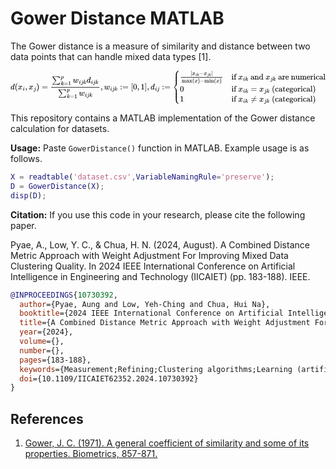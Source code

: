 # Gower Distance MATLAB
The Gower distance is a measure of similarity and distance between two data points that can handle mixed data types [1].

<?xml version="1.0" encoding="UTF-8" standalone="no" ?>
<svg xmlns="http://www.w3.org/2000/svg" width="706.440px" height="74.456px" viewBox="0 -2306.8 39030.8 4113.6" xmlns:xlink="http://www.w3.org/1999/xlink" aria-hidden="true"><defs><path id="MJX-9-TEX-I-1D451" d="M366 683Q367 683 438 688T511 694Q523 694 523 686Q523 679 450 384T375 83T374 68Q374 26 402 26Q411 27 422 35Q443 55 463 131Q469 151 473 152Q475 153 483 153H487H491Q506 153 506 145Q506 140 503 129Q490 79 473 48T445 8T417 -8Q409 -10 393 -10Q359 -10 336 5T306 36L300 51Q299 52 296 50Q294 48 292 46Q233 -10 172 -10Q117 -10 75 30T33 157Q33 205 53 255T101 341Q148 398 195 420T280 442Q336 442 364 400Q369 394 369 396Q370 400 396 505T424 616Q424 629 417 632T378 637H357Q351 643 351 645T353 664Q358 683 366 683ZM352 326Q329 405 277 405Q242 405 210 374T160 293Q131 214 119 129Q119 126 119 118T118 106Q118 61 136 44T179 26Q233 26 290 98L298 109L352 326Z"></path><path id="MJX-9-TEX-N-28" d="M94 250Q94 319 104 381T127 488T164 576T202 643T244 695T277 729T302 750H315H319Q333 750 333 741Q333 738 316 720T275 667T226 581T184 443T167 250T184 58T225 -81T274 -167T316 -220T333 -241Q333 -250 318 -250H315H302L274 -226Q180 -141 137 -14T94 250Z"></path><path id="MJX-9-TEX-I-1D465" d="M52 289Q59 331 106 386T222 442Q257 442 286 424T329 379Q371 442 430 442Q467 442 494 420T522 361Q522 332 508 314T481 292T458 288Q439 288 427 299T415 328Q415 374 465 391Q454 404 425 404Q412 404 406 402Q368 386 350 336Q290 115 290 78Q290 50 306 38T341 26Q378 26 414 59T463 140Q466 150 469 151T485 153H489Q504 153 504 145Q504 144 502 134Q486 77 440 33T333 -11Q263 -11 227 52Q186 -10 133 -10H127Q78 -10 57 16T35 71Q35 103 54 123T99 143Q142 143 142 101Q142 81 130 66T107 46T94 41L91 40Q91 39 97 36T113 29T132 26Q168 26 194 71Q203 87 217 139T245 247T261 313Q266 340 266 352Q266 380 251 392T217 404Q177 404 142 372T93 290Q91 281 88 280T72 278H58Q52 284 52 289Z"></path><path id="MJX-9-TEX-I-1D456" d="M184 600Q184 624 203 642T247 661Q265 661 277 649T290 619Q290 596 270 577T226 557Q211 557 198 567T184 600ZM21 287Q21 295 30 318T54 369T98 420T158 442Q197 442 223 419T250 357Q250 340 236 301T196 196T154 83Q149 61 149 51Q149 26 166 26Q175 26 185 29T208 43T235 78T260 137Q263 149 265 151T282 153Q302 153 302 143Q302 135 293 112T268 61T223 11T161 -11Q129 -11 102 10T74 74Q74 91 79 106T122 220Q160 321 166 341T173 380Q173 404 156 404H154Q124 404 99 371T61 287Q60 286 59 284T58 281T56 279T53 278T49 278T41 278H27Q21 284 21 287Z"></path><path id="MJX-9-TEX-N-2C" d="M78 35T78 60T94 103T137 121Q165 121 187 96T210 8Q210 -27 201 -60T180 -117T154 -158T130 -185T117 -194Q113 -194 104 -185T95 -172Q95 -168 106 -156T131 -126T157 -76T173 -3V9L172 8Q170 7 167 6T161 3T152 1T140 0Q113 0 96 17Z"></path><path id="MJX-9-TEX-I-1D457" d="M297 596Q297 627 318 644T361 661Q378 661 389 651T403 623Q403 595 384 576T340 557Q322 557 310 567T297 596ZM288 376Q288 405 262 405Q240 405 220 393T185 362T161 325T144 293L137 279Q135 278 121 278H107Q101 284 101 286T105 299Q126 348 164 391T252 441Q253 441 260 441T272 442Q296 441 316 432Q341 418 354 401T367 348V332L318 133Q267 -67 264 -75Q246 -125 194 -164T75 -204Q25 -204 7 -183T-12 -137Q-12 -110 7 -91T53 -71Q70 -71 82 -81T95 -112Q95 -148 63 -167Q69 -168 77 -168Q111 -168 139 -140T182 -74L193 -32Q204 11 219 72T251 197T278 308T289 365Q289 372 288 376Z"></path><path id="MJX-9-TEX-N-29" d="M60 749L64 750Q69 750 74 750H86L114 726Q208 641 251 514T294 250Q294 182 284 119T261 12T224 -76T186 -143T145 -194T113 -227T90 -246Q87 -249 86 -250H74Q66 -250 63 -250T58 -247T55 -238Q56 -237 66 -225Q221 -64 221 250T66 725Q56 737 55 738Q55 746 60 749Z"></path><path id="MJX-9-TEX-N-3D" d="M56 347Q56 360 70 367H707Q722 359 722 347Q722 336 708 328L390 327H72Q56 332 56 347ZM56 153Q56 168 72 173H708Q722 163 722 153Q722 140 707 133H70Q56 140 56 153Z"></path><path id="MJX-9-TEX-SO-2211" d="M61 748Q64 750 489 750H913L954 640Q965 609 976 579T993 533T999 516H979L959 517Q936 579 886 621T777 682Q724 700 655 705T436 710H319Q183 710 183 709Q186 706 348 484T511 259Q517 250 513 244L490 216Q466 188 420 134T330 27L149 -187Q149 -188 362 -188Q388 -188 436 -188T506 -189Q679 -189 778 -162T936 -43Q946 -27 959 6H999L913 -249L489 -250Q65 -250 62 -248Q56 -246 56 -239Q56 -234 118 -161Q186 -81 245 -11L428 206Q428 207 242 462L57 717L56 728Q56 744 61 748Z"></path><path id="MJX-9-TEX-I-1D45D" d="M23 287Q24 290 25 295T30 317T40 348T55 381T75 411T101 433T134 442Q209 442 230 378L240 387Q302 442 358 442Q423 442 460 395T497 281Q497 173 421 82T249 -10Q227 -10 210 -4Q199 1 187 11T168 28L161 36Q160 35 139 -51T118 -138Q118 -144 126 -145T163 -148H188Q194 -155 194 -157T191 -175Q188 -187 185 -190T172 -194Q170 -194 161 -194T127 -193T65 -192Q-5 -192 -24 -194H-32Q-39 -187 -39 -183Q-37 -156 -26 -148H-6Q28 -147 33 -136Q36 -130 94 103T155 350Q156 355 156 364Q156 405 131 405Q109 405 94 377T71 316T59 280Q57 278 43 278H29Q23 284 23 287ZM178 102Q200 26 252 26Q282 26 310 49T356 107Q374 141 392 215T411 325V331Q411 405 350 405Q339 405 328 402T306 393T286 380T269 365T254 350T243 336T235 326L232 322Q232 321 229 308T218 264T204 212Q178 106 178 102Z"></path><path id="MJX-9-TEX-I-1D458" d="M121 647Q121 657 125 670T137 683Q138 683 209 688T282 694Q294 694 294 686Q294 679 244 477Q194 279 194 272Q213 282 223 291Q247 309 292 354T362 415Q402 442 438 442Q468 442 485 423T503 369Q503 344 496 327T477 302T456 291T438 288Q418 288 406 299T394 328Q394 353 410 369T442 390L458 393Q446 405 434 405H430Q398 402 367 380T294 316T228 255Q230 254 243 252T267 246T293 238T320 224T342 206T359 180T365 147Q365 130 360 106T354 66Q354 26 381 26Q429 26 459 145Q461 153 479 153H483Q499 153 499 144Q499 139 496 130Q455 -11 378 -11Q333 -11 305 15T277 90Q277 108 280 121T283 145Q283 167 269 183T234 206T200 217T182 220H180Q168 178 159 139T145 81T136 44T129 20T122 7T111 -2Q98 -11 83 -11Q66 -11 57 -1T48 16Q48 26 85 176T158 471L195 616Q196 629 188 632T149 637H144Q134 637 131 637T124 640T121 647Z"></path><path id="MJX-9-TEX-N-31" d="M213 578L200 573Q186 568 160 563T102 556H83V602H102Q149 604 189 617T245 641T273 663Q275 666 285 666Q294 666 302 660V361L303 61Q310 54 315 52T339 48T401 46H427V0H416Q395 3 257 3Q121 3 100 0H88V46H114Q136 46 152 46T177 47T193 50T201 52T207 57T213 61V578Z"></path><path id="MJX-9-TEX-I-1D464" d="M580 385Q580 406 599 424T641 443Q659 443 674 425T690 368Q690 339 671 253Q656 197 644 161T609 80T554 12T482 -11Q438 -11 404 5T355 48Q354 47 352 44Q311 -11 252 -11Q226 -11 202 -5T155 14T118 53T104 116Q104 170 138 262T173 379Q173 380 173 381Q173 390 173 393T169 400T158 404H154Q131 404 112 385T82 344T65 302T57 280Q55 278 41 278H27Q21 284 21 287Q21 293 29 315T52 366T96 418T161 441Q204 441 227 416T250 358Q250 340 217 250T184 111Q184 65 205 46T258 26Q301 26 334 87L339 96V119Q339 122 339 128T340 136T341 143T342 152T345 165T348 182T354 206T362 238T373 281Q402 395 406 404Q419 431 449 431Q468 431 475 421T483 402Q483 389 454 274T422 142Q420 131 420 107V100Q420 85 423 71T442 42T487 26Q558 26 600 148Q609 171 620 213T632 273Q632 306 619 325T593 357T580 385Z"></path><path id="MJX-9-TEX-N-3A" d="M78 370Q78 394 95 412T138 430Q162 430 180 414T199 371Q199 346 182 328T139 310T96 327T78 370ZM78 60Q78 84 95 102T138 120Q162 120 180 104T199 61Q199 36 182 18T139 0T96 17T78 60Z"></path><path id="MJX-9-TEX-N-5B" d="M118 -250V750H255V710H158V-210H255V-250H118Z"></path><path id="MJX-9-TEX-N-30" d="M96 585Q152 666 249 666Q297 666 345 640T423 548Q460 465 460 320Q460 165 417 83Q397 41 362 16T301 -15T250 -22Q224 -22 198 -16T137 16T82 83Q39 165 39 320Q39 494 96 585ZM321 597Q291 629 250 629Q208 629 178 597Q153 571 145 525T137 333Q137 175 145 125T181 46Q209 16 250 16Q290 16 318 46Q347 76 354 130T362 333Q362 478 354 524T321 597Z"></path><path id="MJX-9-TEX-N-5D" d="M22 710V750H159V-250H22V-210H119V710H22Z"></path><path id="MJX-9-TEX-S4-23A7" d="M712 899L718 893V876V865Q718 854 704 846Q627 793 577 710T510 525Q510 524 509 521Q505 493 504 349Q504 345 504 334Q504 277 504 240Q504 -2 503 -4Q502 -8 494 -9T444 -10Q392 -10 390 -9Q387 -8 386 -5Q384 5 384 230Q384 262 384 312T383 382Q383 481 392 535T434 656Q510 806 664 892L677 899H712Z"></path><path id="MJX-9-TEX-S4-23A9" d="M718 -893L712 -899H677L666 -893Q542 -825 468 -714T385 -476Q384 -466 384 -282Q384 3 385 5L389 9Q392 10 444 10Q486 10 494 9T503 4Q504 2 504 -239V-310V-366Q504 -470 508 -513T530 -609Q546 -657 569 -698T617 -767T661 -812T699 -843T717 -856T718 -876V-893Z"></path><path id="MJX-9-TEX-S4-23A8" d="M389 1159Q391 1160 455 1160Q496 1160 498 1159Q501 1158 502 1155Q504 1145 504 924Q504 691 503 682Q494 549 425 439T243 259L229 250L243 241Q349 175 421 66T503 -182Q504 -191 504 -424Q504 -600 504 -629T499 -659H498Q496 -660 444 -660T390 -659Q387 -658 386 -655Q384 -645 384 -425V-282Q384 -176 377 -116T342 10Q325 54 301 92T255 155T214 196T183 222T171 232Q170 233 170 250T171 268Q171 269 191 284T240 331T300 407T354 524T383 679Q384 691 384 925Q384 1152 385 1155L389 1159Z"></path><path id="MJX-9-TEX-S4-23AA" d="M384 150V266Q384 304 389 309Q391 310 455 310Q496 310 498 309Q502 308 503 298Q504 283 504 150Q504 32 504 12T499 -9H498Q496 -10 444 -10T390 -9Q386 -8 385 2Q384 17 384 150Z"></path><path id="MJX-9-TEX-N-7C" d="M139 -249H137Q125 -249 119 -235V251L120 737Q130 750 139 750Q152 750 159 735V-235Q151 -249 141 -249H139Z"></path><path id="MJX-9-TEX-N-2212" d="M84 237T84 250T98 270H679Q694 262 694 250T679 230H98Q84 237 84 250Z"></path><path id="MJX-9-TEX-N-6D" d="M41 46H55Q94 46 102 60V68Q102 77 102 91T102 122T103 161T103 203Q103 234 103 269T102 328V351Q99 370 88 376T43 385H25V408Q25 431 27 431L37 432Q47 433 65 434T102 436Q119 437 138 438T167 441T178 442H181V402Q181 364 182 364T187 369T199 384T218 402T247 421T285 437Q305 442 336 442Q351 442 364 440T387 434T406 426T421 417T432 406T441 395T448 384T452 374T455 366L457 361L460 365Q463 369 466 373T475 384T488 397T503 410T523 422T546 432T572 439T603 442Q729 442 740 329Q741 322 741 190V104Q741 66 743 59T754 49Q775 46 803 46H819V0H811L788 1Q764 2 737 2T699 3Q596 3 587 0H579V46H595Q656 46 656 62Q657 64 657 200Q656 335 655 343Q649 371 635 385T611 402T585 404Q540 404 506 370Q479 343 472 315T464 232V168V108Q464 78 465 68T468 55T477 49Q498 46 526 46H542V0H534L510 1Q487 2 460 2T422 3Q319 3 310 0H302V46H318Q379 46 379 62Q380 64 380 200Q379 335 378 343Q372 371 358 385T334 402T308 404Q263 404 229 370Q202 343 195 315T187 232V168V108Q187 78 188 68T191 55T200 49Q221 46 249 46H265V0H257L234 1Q210 2 183 2T145 3Q42 3 33 0H25V46H41Z"></path><path id="MJX-9-TEX-N-61" d="M137 305T115 305T78 320T63 359Q63 394 97 421T218 448Q291 448 336 416T396 340Q401 326 401 309T402 194V124Q402 76 407 58T428 40Q443 40 448 56T453 109V145H493V106Q492 66 490 59Q481 29 455 12T400 -6T353 12T329 54V58L327 55Q325 52 322 49T314 40T302 29T287 17T269 6T247 -2T221 -8T190 -11Q130 -11 82 20T34 107Q34 128 41 147T68 188T116 225T194 253T304 268H318V290Q318 324 312 340Q290 411 215 411Q197 411 181 410T156 406T148 403Q170 388 170 359Q170 334 154 320ZM126 106Q126 75 150 51T209 26Q247 26 276 49T315 109Q317 116 318 175Q318 233 317 233Q309 233 296 232T251 223T193 203T147 166T126 106Z"></path><path id="MJX-9-TEX-N-78" d="M201 0Q189 3 102 3Q26 3 17 0H11V46H25Q48 47 67 52T96 61T121 78T139 96T160 122T180 150L226 210L168 288Q159 301 149 315T133 336T122 351T113 363T107 370T100 376T94 379T88 381T80 383Q74 383 44 385H16V431H23Q59 429 126 429Q219 429 229 431H237V385Q201 381 201 369Q201 367 211 353T239 315T268 274L272 270L297 304Q329 345 329 358Q329 364 327 369T322 376T317 380T310 384L307 385H302V431H309Q324 428 408 428Q487 428 493 431H499V385H492Q443 385 411 368Q394 360 377 341T312 257L296 236L358 151Q424 61 429 57T446 50Q464 46 499 46H516V0H510H502Q494 1 482 1T457 2T432 2T414 3Q403 3 377 3T327 1L304 0H295V46H298Q309 46 320 51T331 63Q331 65 291 120L250 175Q249 174 219 133T185 88Q181 83 181 74Q181 63 188 55T206 46Q208 46 208 23V0H201Z"></path><path id="MJX-9-TEX-N-69" d="M69 609Q69 637 87 653T131 669Q154 667 171 652T188 609Q188 579 171 564T129 549Q104 549 87 564T69 609ZM247 0Q232 3 143 3Q132 3 106 3T56 1L34 0H26V46H42Q70 46 91 49Q100 53 102 60T104 102V205V293Q104 345 102 359T88 378Q74 385 41 385H30V408Q30 431 32 431L42 432Q52 433 70 434T106 436Q123 437 142 438T171 441T182 442H185V62Q190 52 197 50T232 46H255V0H247Z"></path><path id="MJX-9-TEX-N-6E" d="M41 46H55Q94 46 102 60V68Q102 77 102 91T102 122T103 161T103 203Q103 234 103 269T102 328V351Q99 370 88 376T43 385H25V408Q25 431 27 431L37 432Q47 433 65 434T102 436Q119 437 138 438T167 441T178 442H181V402Q181 364 182 364T187 369T199 384T218 402T247 421T285 437Q305 442 336 442Q450 438 463 329Q464 322 464 190V104Q464 66 466 59T477 49Q498 46 526 46H542V0H534L510 1Q487 2 460 2T422 3Q319 3 310 0H302V46H318Q379 46 379 62Q380 64 380 200Q379 335 378 343Q372 371 358 385T334 402T308 404Q263 404 229 370Q202 343 195 315T187 232V168V108Q187 78 188 68T191 55T200 49Q221 46 249 46H265V0H257L234 1Q210 2 183 2T145 3Q42 3 33 0H25V46H41Z"></path><path id="MJX-9-TEX-N-66" d="M273 0Q255 3 146 3Q43 3 34 0H26V46H42Q70 46 91 49Q99 52 103 60Q104 62 104 224V385H33V431H104V497L105 564L107 574Q126 639 171 668T266 704Q267 704 275 704T289 705Q330 702 351 679T372 627Q372 604 358 590T321 576T284 590T270 627Q270 647 288 667H284Q280 668 273 668Q245 668 223 647T189 592Q183 572 182 497V431H293V385H185V225Q185 63 186 61T189 57T194 54T199 51T206 49T213 48T222 47T231 47T241 46T251 46H282V0H273Z"></path><path id="MJX-9-TEX-N-A0" d=""></path><path id="MJX-9-TEX-N-64" d="M376 495Q376 511 376 535T377 568Q377 613 367 624T316 637H298V660Q298 683 300 683L310 684Q320 685 339 686T376 688Q393 689 413 690T443 693T454 694H457V390Q457 84 458 81Q461 61 472 55T517 46H535V0Q533 0 459 -5T380 -11H373V44L365 37Q307 -11 235 -11Q158 -11 96 50T34 215Q34 315 97 378T244 442Q319 442 376 393V495ZM373 342Q328 405 260 405Q211 405 173 369Q146 341 139 305T131 211Q131 155 138 120T173 59Q203 26 251 26Q322 26 373 103V342Z"></path><path id="MJX-9-TEX-N-72" d="M36 46H50Q89 46 97 60V68Q97 77 97 91T98 122T98 161T98 203Q98 234 98 269T98 328L97 351Q94 370 83 376T38 385H20V408Q20 431 22 431L32 432Q42 433 60 434T96 436Q112 437 131 438T160 441T171 442H174V373Q213 441 271 441H277Q322 441 343 419T364 373Q364 352 351 337T313 322Q288 322 276 338T263 372Q263 381 265 388T270 400T273 405Q271 407 250 401Q234 393 226 386Q179 341 179 207V154Q179 141 179 127T179 101T180 81T180 66V61Q181 59 183 57T188 54T193 51T200 49T207 48T216 47T225 47T235 46T245 46H276V0H267Q249 3 140 3Q37 3 28 0H20V46H36Z"></path><path id="MJX-9-TEX-N-65" d="M28 218Q28 273 48 318T98 391T163 433T229 448Q282 448 320 430T378 380T406 316T415 245Q415 238 408 231H126V216Q126 68 226 36Q246 30 270 30Q312 30 342 62Q359 79 369 104L379 128Q382 131 395 131H398Q415 131 415 121Q415 117 412 108Q393 53 349 21T250 -11Q155 -11 92 58T28 218ZM333 275Q322 403 238 411H236Q228 411 220 410T195 402T166 381T143 340T127 274V267H333V275Z"></path><path id="MJX-9-TEX-N-20" d=""></path><path id="MJX-9-TEX-N-75" d="M383 58Q327 -10 256 -10H249Q124 -10 105 89Q104 96 103 226Q102 335 102 348T96 369Q86 385 36 385H25V408Q25 431 27 431L38 432Q48 433 67 434T105 436Q122 437 142 438T172 441T184 442H187V261Q188 77 190 64Q193 49 204 40Q224 26 264 26Q290 26 311 35T343 58T363 90T375 120T379 144Q379 145 379 161T380 201T380 248V315Q380 361 370 372T320 385H302V431Q304 431 378 436T457 442H464V264Q464 84 465 81Q468 61 479 55T524 46H542V0Q540 0 467 -5T390 -11H383V58Z"></path><path id="MJX-9-TEX-N-63" d="M370 305T349 305T313 320T297 358Q297 381 312 396Q317 401 317 402T307 404Q281 408 258 408Q209 408 178 376Q131 329 131 219Q131 137 162 90Q203 29 272 29Q313 29 338 55T374 117Q376 125 379 127T395 129H409Q415 123 415 120Q415 116 411 104T395 71T366 33T318 2T249 -11Q163 -11 99 53T34 214Q34 318 99 383T250 448T370 421T404 357Q404 334 387 320Z"></path><path id="MJX-9-TEX-N-6C" d="M42 46H56Q95 46 103 60V68Q103 77 103 91T103 124T104 167T104 217T104 272T104 329Q104 366 104 407T104 482T104 542T103 586T103 603Q100 622 89 628T44 637H26V660Q26 683 28 683L38 684Q48 685 67 686T104 688Q121 689 141 690T171 693T182 694H185V379Q185 62 186 60Q190 52 198 49Q219 46 247 46H263V0H255L232 1Q209 2 183 2T145 3T107 3T57 1L34 0H26V46H42Z"></path><path id="MJX-9-TEX-N-74" d="M27 422Q80 426 109 478T141 600V615H181V431H316V385H181V241Q182 116 182 100T189 68Q203 29 238 29Q282 29 292 100Q293 108 293 146V181H333V146V134Q333 57 291 17Q264 -10 221 -10Q187 -10 162 2T124 33T105 68T98 100Q97 107 97 248V385H18V422H27Z"></path><path id="MJX-9-TEX-N-67" d="M329 409Q373 453 429 453Q459 453 472 434T485 396Q485 382 476 371T449 360Q416 360 412 390Q410 404 415 411Q415 412 416 414V415Q388 412 363 393Q355 388 355 386Q355 385 359 381T368 369T379 351T388 325T392 292Q392 230 343 187T222 143Q172 143 123 171Q112 153 112 133Q112 98 138 81Q147 75 155 75T227 73Q311 72 335 67Q396 58 431 26Q470 -13 470 -72Q470 -139 392 -175Q332 -206 250 -206Q167 -206 107 -175Q29 -140 29 -75Q29 -39 50 -15T92 18L103 24Q67 55 67 108Q67 155 96 193Q52 237 52 292Q52 355 102 398T223 442Q274 442 318 416L329 409ZM299 343Q294 371 273 387T221 404Q192 404 171 388T145 343Q142 326 142 292Q142 248 149 227T179 192Q196 182 222 182Q244 182 260 189T283 207T294 227T299 242Q302 258 302 292T299 343ZM403 -75Q403 -50 389 -34T348 -11T299 -2T245 0H218Q151 0 138 -6Q118 -15 107 -34T95 -74Q95 -84 101 -97T122 -127T170 -155T250 -167Q319 -167 361 -139T403 -75Z"></path><path id="MJX-9-TEX-N-6F" d="M28 214Q28 309 93 378T250 448Q340 448 405 380T471 215Q471 120 407 55T250 -10Q153 -10 91 57T28 214ZM250 30Q372 30 372 193V225V250Q372 272 371 288T364 326T348 362T317 390T268 410Q263 411 252 411Q222 411 195 399Q152 377 139 338T126 246V226Q126 130 145 91Q177 30 250 30Z"></path><path id="MJX-9-TEX-N-2260" d="M166 -215T159 -215T147 -212T141 -204T139 -197Q139 -190 144 -183L306 133H70Q56 140 56 153Q56 168 72 173H327L406 327H72Q56 332 56 347Q56 360 70 367H426Q597 702 602 707Q605 716 618 716Q625 716 630 712T636 703T638 696Q638 692 471 367H707Q722 359 722 347Q722 336 708 328L451 327L371 173H708Q722 163 722 153Q722 140 707 133H351Q175 -210 170 -212Q166 -215 159 -215Z"></path></defs><g stroke="#000000" fill="#000000" stroke-width="0" transform="scale(1,-1)"><g data-mml-node="math"><g data-mml-node="mi"><use data-c="1D451" xlink:href="#MJX-9-TEX-I-1D451"></use></g><g data-mml-node="mo" transform="translate(520,0)"><use data-c="28" xlink:href="#MJX-9-TEX-N-28"></use></g><g data-mml-node="msub" transform="translate(909,0)"><g data-mml-node="mi"><use data-c="1D465" xlink:href="#MJX-9-TEX-I-1D465"></use></g><g data-mml-node="mi" transform="translate(605,-150) scale(0.707)"><use data-c="1D456" xlink:href="#MJX-9-TEX-I-1D456"></use></g></g><g data-mml-node="mo" transform="translate(1808,0)"><use data-c="2C" xlink:href="#MJX-9-TEX-N-2C"></use></g><g data-mml-node="msub" transform="translate(2252.6,0)"><g data-mml-node="mi"><use data-c="1D465" xlink:href="#MJX-9-TEX-I-1D465"></use></g><g data-mml-node="mi" transform="translate(605,-150) scale(0.707)"><use data-c="1D457" xlink:href="#MJX-9-TEX-I-1D457"></use></g></g><g data-mml-node="mo" transform="translate(3198.9,0)"><use data-c="29" xlink:href="#MJX-9-TEX-N-29"></use></g><g data-mml-node="mo" transform="translate(3865.7,0)"><use data-c="3D" xlink:href="#MJX-9-TEX-N-3D"></use></g><g data-mml-node="mfrac" transform="translate(4921.5,0)"><g data-mml-node="mrow" transform="translate(220,835.1)"><g data-mml-node="munderover"><g data-mml-node="mo"><use data-c="2211" xlink:href="#MJX-9-TEX-SO-2211"></use></g><g data-mml-node="mi" transform="translate(1089,490.8) scale(0.707)"><use data-c="1D45D" xlink:href="#MJX-9-TEX-I-1D45D"></use></g><g data-mml-node="TeXAtom" transform="translate(1089,-317.1) scale(0.707)" data-mjx-texclass="ORD"><g data-mml-node="mi"><use data-c="1D458" xlink:href="#MJX-9-TEX-I-1D458"></use></g><g data-mml-node="mo" transform="translate(521,0)"><use data-c="3D" xlink:href="#MJX-9-TEX-N-3D"></use></g><g data-mml-node="mn" transform="translate(1299,0)"><use data-c="31" xlink:href="#MJX-9-TEX-N-31"></use></g></g></g><g data-mml-node="msub" transform="translate(2577.8,0)"><g data-mml-node="mi"><use data-c="1D464" xlink:href="#MJX-9-TEX-I-1D464"></use></g><g data-mml-node="TeXAtom" transform="translate(749,-150) scale(0.707)" data-mjx-texclass="ORD"><g data-mml-node="mi"><use data-c="1D456" xlink:href="#MJX-9-TEX-I-1D456"></use></g><g data-mml-node="mi" transform="translate(345,0)"><use data-c="1D457" xlink:href="#MJX-9-TEX-I-1D457"></use></g><g data-mml-node="mi" transform="translate(757,0)"><use data-c="1D458" xlink:href="#MJX-9-TEX-I-1D458"></use></g></g></g><g data-mml-node="msub" transform="translate(4280.4,0)"><g data-mml-node="mi"><use data-c="1D451" xlink:href="#MJX-9-TEX-I-1D451"></use></g><g data-mml-node="TeXAtom" transform="translate(553,-150) scale(0.707)" data-mjx-texclass="ORD"><g data-mml-node="mi"><use data-c="1D456" xlink:href="#MJX-9-TEX-I-1D456"></use></g><g data-mml-node="mi" transform="translate(345,0)"><use data-c="1D457" xlink:href="#MJX-9-TEX-I-1D457"></use></g><g data-mml-node="mi" transform="translate(757,0)"><use data-c="1D458" xlink:href="#MJX-9-TEX-I-1D458"></use></g></g></g></g><g data-mml-node="mrow" transform="translate(973.3,-763.3)"><g data-mml-node="munderover"><g data-mml-node="mo"><use data-c="2211" xlink:href="#MJX-9-TEX-SO-2211"></use></g><g data-mml-node="mi" transform="translate(1089,490.8) scale(0.707)"><use data-c="1D45D" xlink:href="#MJX-9-TEX-I-1D45D"></use></g><g data-mml-node="TeXAtom" transform="translate(1089,-317.1) scale(0.707)" data-mjx-texclass="ORD"><g data-mml-node="mi"><use data-c="1D458" xlink:href="#MJX-9-TEX-I-1D458"></use></g><g data-mml-node="mo" transform="translate(521,0)"><use data-c="3D" xlink:href="#MJX-9-TEX-N-3D"></use></g><g data-mml-node="mn" transform="translate(1299,0)"><use data-c="31" xlink:href="#MJX-9-TEX-N-31"></use></g></g></g><g data-mml-node="msub" transform="translate(2577.8,0)"><g data-mml-node="mi"><use data-c="1D464" xlink:href="#MJX-9-TEX-I-1D464"></use></g><g data-mml-node="TeXAtom" transform="translate(749,-150) scale(0.707)" data-mjx-texclass="ORD"><g data-mml-node="mi"><use data-c="1D456" xlink:href="#MJX-9-TEX-I-1D456"></use></g><g data-mml-node="mi" transform="translate(345,0)"><use data-c="1D457" xlink:href="#MJX-9-TEX-I-1D457"></use></g><g data-mml-node="mi" transform="translate(757,0)"><use data-c="1D458" xlink:href="#MJX-9-TEX-I-1D458"></use></g></g></g></g><rect width="5987.1" height="60" x="120" y="220"></rect></g><g data-mml-node="mo" transform="translate(11148.6,0)"><use data-c="2C" xlink:href="#MJX-9-TEX-N-2C"></use></g><g data-mml-node="mspace" transform="translate(11426.6,0)"></g><g data-mml-node="msub" transform="translate(11593.3,0)"><g data-mml-node="mi"><use data-c="1D464" xlink:href="#MJX-9-TEX-I-1D464"></use></g><g data-mml-node="TeXAtom" transform="translate(749,-150) scale(0.707)" data-mjx-texclass="ORD"><g data-mml-node="mi"><use data-c="1D456" xlink:href="#MJX-9-TEX-I-1D456"></use></g><g data-mml-node="mi" transform="translate(345,0)"><use data-c="1D457" xlink:href="#MJX-9-TEX-I-1D457"></use></g><g data-mml-node="mi" transform="translate(757,0)"><use data-c="1D458" xlink:href="#MJX-9-TEX-I-1D458"></use></g></g></g><g data-mml-node="mo" transform="translate(13573.7,0)"><g data-mml-node="text"><use data-c="3A" xlink:href="#MJX-9-TEX-N-3A"></use></g><g data-mml-node="text" transform="translate(278,0)"><use data-c="3D" xlink:href="#MJX-9-TEX-N-3D"></use></g></g><g data-mml-node="mo" transform="translate(14907.5,0)"><use data-c="5B" xlink:href="#MJX-9-TEX-N-5B"></use></g><g data-mml-node="mn" transform="translate(15185.5,0)"><use data-c="30" xlink:href="#MJX-9-TEX-N-30"></use></g><g data-mml-node="mo" transform="translate(15685.5,0)"><use data-c="2C" xlink:href="#MJX-9-TEX-N-2C"></use></g><g data-mml-node="mn" transform="translate(16130.2,0)"><use data-c="31" xlink:href="#MJX-9-TEX-N-31"></use></g><g data-mml-node="mo" transform="translate(16630.2,0)"><use data-c="5D" xlink:href="#MJX-9-TEX-N-5D"></use></g><g data-mml-node="mo" transform="translate(16908.2,0)"><use data-c="2C" xlink:href="#MJX-9-TEX-N-2C"></use></g><g data-mml-node="msub" transform="translate(17352.9,0)"><g data-mml-node="mi"><use data-c="1D451" xlink:href="#MJX-9-TEX-I-1D451"></use></g><g data-mml-node="TeXAtom" transform="translate(553,-150) scale(0.707)" data-mjx-texclass="ORD"><g data-mml-node="mi"><use data-c="1D456" xlink:href="#MJX-9-TEX-I-1D456"></use></g><g data-mml-node="mi" transform="translate(345,0)"><use data-c="1D457" xlink:href="#MJX-9-TEX-I-1D457"></use></g></g></g><g data-mml-node="mo" transform="translate(18768.9,0)"><g data-mml-node="text"><use data-c="3A" xlink:href="#MJX-9-TEX-N-3A"></use></g><g data-mml-node="text" transform="translate(278,0)"><use data-c="3D" xlink:href="#MJX-9-TEX-N-3D"></use></g></g><g data-mml-node="mrow" transform="translate(20102.7,0)"><g data-mml-node="mo"><use data-c="23A7" xlink:href="#MJX-9-TEX-S4-23A7" transform="translate(0,1407.8)"></use><use data-c="23A9" xlink:href="#MJX-9-TEX-S4-23A9" transform="translate(0,-907.8)"></use><use data-c="23A8" xlink:href="#MJX-9-TEX-S4-23A8" transform="translate(0,0)"></use><svg width="889" height="437.8" y="1060" x="0" viewBox="0 77.2 889 437.8"><use data-c="23AA" xlink:href="#MJX-9-TEX-S4-23AA" transform="scale(1,2.153)"></use></svg><svg width="889" height="437.8" y="-997.8" x="0" viewBox="0 77.2 889 437.8"><use data-c="23AA" xlink:href="#MJX-9-TEX-S4-23AA" transform="scale(1,2.153)"></use></svg></g><g data-mml-node="mtable" transform="translate(889,0)"><g data-mml-node="mtr" transform="translate(0,1228.8)"><g data-mml-node="mtd"><g data-mml-node="mfrac"><g data-mml-node="mrow" transform="translate(1312.4,548.1) scale(0.707)"><g data-mml-node="mo" transform="translate(0 -0.5)"><use data-c="7C" xlink:href="#MJX-9-TEX-N-7C"></use></g><g data-mml-node="msub" transform="translate(278,0)"><g data-mml-node="mi"><use data-c="1D465" xlink:href="#MJX-9-TEX-I-1D465"></use></g><g data-mml-node="TeXAtom" transform="translate(605,-150) scale(0.707)" data-mjx-texclass="ORD"><g data-mml-node="mi"><use data-c="1D456" xlink:href="#MJX-9-TEX-I-1D456"></use></g><g data-mml-node="mi" transform="translate(345,0)"><use data-c="1D458" xlink:href="#MJX-9-TEX-I-1D458"></use></g></g></g><g data-mml-node="mo" transform="translate(1545.4,0)"><use data-c="2212" xlink:href="#MJX-9-TEX-N-2212"></use></g><g data-mml-node="msub" transform="translate(2323.4,0)"><g data-mml-node="mi"><use data-c="1D465" xlink:href="#MJX-9-TEX-I-1D465"></use></g><g data-mml-node="TeXAtom" transform="translate(605,-150) scale(0.707)" data-mjx-texclass="ORD"><g data-mml-node="mi"><use data-c="1D457" xlink:href="#MJX-9-TEX-I-1D457"></use></g><g data-mml-node="mi" transform="translate(412,0)"><use data-c="1D458" xlink:href="#MJX-9-TEX-I-1D458"></use></g></g></g><g data-mml-node="mo" transform="translate(3638.1,0) translate(0 -0.5)"><use data-c="7C" xlink:href="#MJX-9-TEX-N-7C"></use></g></g><g data-mml-node="mrow" transform="translate(220,-370.3) scale(0.707)"><g data-mml-node="mo"><use data-c="6D" xlink:href="#MJX-9-TEX-N-6D"></use><use data-c="61" xlink:href="#MJX-9-TEX-N-61" transform="translate(833,0)"></use><use data-c="78" xlink:href="#MJX-9-TEX-N-78" transform="translate(1333,0)"></use></g><g data-mml-node="mo" transform="translate(1861,0)"><use data-c="28" xlink:href="#MJX-9-TEX-N-28"></use></g><g data-mml-node="mi" transform="translate(2250,0)"><use data-c="1D465" xlink:href="#MJX-9-TEX-I-1D465"></use></g><g data-mml-node="mo" transform="translate(2822,0)"><use data-c="29" xlink:href="#MJX-9-TEX-N-29"></use></g><g data-mml-node="mo" transform="translate(3211,0)"><use data-c="2212" xlink:href="#MJX-9-TEX-N-2212"></use></g><g data-mml-node="mo" transform="translate(3989,0)"><use data-c="6D" xlink:href="#MJX-9-TEX-N-6D"></use><use data-c="69" xlink:href="#MJX-9-TEX-N-69" transform="translate(833,0)"></use><use data-c="6E" xlink:href="#MJX-9-TEX-N-6E" transform="translate(1111,0)"></use></g><g data-mml-node="mo" transform="translate(5656,0)"><use data-c="28" xlink:href="#MJX-9-TEX-N-28"></use></g><g data-mml-node="mi" transform="translate(6045,0)"><use data-c="1D465" xlink:href="#MJX-9-TEX-I-1D465"></use></g><g data-mml-node="mo" transform="translate(6617,0)"><use data-c="29" xlink:href="#MJX-9-TEX-N-29"></use></g></g><rect width="5154" height="60" x="120" y="220"></rect></g></g><g data-mml-node="mtd" transform="translate(6394,0)"><g data-mml-node="mrow"><g data-mml-node="mtext"><use data-c="69" xlink:href="#MJX-9-TEX-N-69"></use><use data-c="66" xlink:href="#MJX-9-TEX-N-66" transform="translate(278,0)"></use><use data-c="A0" xlink:href="#MJX-9-TEX-N-A0" transform="translate(584,0)"></use></g><g data-mml-node="TeXAtom" data-mjx-texclass="ORD" transform="translate(834,0)"><g data-mml-node="msub"><g data-mml-node="mi"><use data-c="1D465" xlink:href="#MJX-9-TEX-I-1D465"></use></g><g data-mml-node="TeXAtom" transform="translate(605,-150) scale(0.707)" data-mjx-texclass="ORD"><g data-mml-node="mi"><use data-c="1D456" xlink:href="#MJX-9-TEX-I-1D456"></use></g><g data-mml-node="mi" transform="translate(345,0)"><use data-c="1D458" xlink:href="#MJX-9-TEX-I-1D458"></use></g></g></g></g><g data-mml-node="mtext" transform="translate(2101.4,0)"><use data-c="A0" xlink:href="#MJX-9-TEX-N-A0"></use><use data-c="61" xlink:href="#MJX-9-TEX-N-61" transform="translate(250,0)"></use><use data-c="6E" xlink:href="#MJX-9-TEX-N-6E" transform="translate(750,0)"></use><use data-c="64" xlink:href="#MJX-9-TEX-N-64" transform="translate(1306,0)"></use><use data-c="A0" xlink:href="#MJX-9-TEX-N-A0" transform="translate(1862,0)"></use></g><g data-mml-node="TeXAtom" data-mjx-texclass="ORD" transform="translate(4213.4,0)"><g data-mml-node="msub"><g data-mml-node="mi"><use data-c="1D465" xlink:href="#MJX-9-TEX-I-1D465"></use></g><g data-mml-node="TeXAtom" transform="translate(605,-150) scale(0.707)" data-mjx-texclass="ORD"><g data-mml-node="mi"><use data-c="1D457" xlink:href="#MJX-9-TEX-I-1D457"></use></g><g data-mml-node="mi" transform="translate(412,0)"><use data-c="1D458" xlink:href="#MJX-9-TEX-I-1D458"></use></g></g></g></g><g data-mml-node="mtext" transform="translate(5528.1,0)"><use data-c="A0" xlink:href="#MJX-9-TEX-N-A0"></use><use data-c="61" xlink:href="#MJX-9-TEX-N-61" transform="translate(250,0)"></use><use data-c="72" xlink:href="#MJX-9-TEX-N-72" transform="translate(750,0)"></use><use data-c="65" xlink:href="#MJX-9-TEX-N-65" transform="translate(1142,0)"></use><use data-c="20" xlink:href="#MJX-9-TEX-N-20" transform="translate(1586,0)"></use><use data-c="6E" xlink:href="#MJX-9-TEX-N-6E" transform="translate(1836,0)"></use><use data-c="75" xlink:href="#MJX-9-TEX-N-75" transform="translate(2392,0)"></use><use data-c="6D" xlink:href="#MJX-9-TEX-N-6D" transform="translate(2948,0)"></use><use data-c="65" xlink:href="#MJX-9-TEX-N-65" transform="translate(3781,0)"></use><use data-c="72" xlink:href="#MJX-9-TEX-N-72" transform="translate(4225,0)"></use><use data-c="69" xlink:href="#MJX-9-TEX-N-69" transform="translate(4617,0)"></use><use data-c="63" xlink:href="#MJX-9-TEX-N-63" transform="translate(4895,0)"></use><use data-c="61" xlink:href="#MJX-9-TEX-N-61" transform="translate(5339,0)"></use><use data-c="6C" xlink:href="#MJX-9-TEX-N-6C" transform="translate(5839,0)"></use></g></g></g></g><g data-mml-node="mtr" transform="translate(0,-268.3)"><g data-mml-node="mtd"><g data-mml-node="mn"><use data-c="30" xlink:href="#MJX-9-TEX-N-30"></use></g></g><g data-mml-node="mtd" transform="translate(6394,0)"><g data-mml-node="mrow"><g data-mml-node="mtext"><use data-c="69" xlink:href="#MJX-9-TEX-N-69"></use><use data-c="66" xlink:href="#MJX-9-TEX-N-66" transform="translate(278,0)"></use><use data-c="A0" xlink:href="#MJX-9-TEX-N-A0" transform="translate(584,0)"></use></g><g data-mml-node="TeXAtom" data-mjx-texclass="ORD" transform="translate(834,0)"><g data-mml-node="msub"><g data-mml-node="mi"><use data-c="1D465" xlink:href="#MJX-9-TEX-I-1D465"></use></g><g data-mml-node="TeXAtom" transform="translate(605,-150) scale(0.707)" data-mjx-texclass="ORD"><g data-mml-node="mi"><use data-c="1D456" xlink:href="#MJX-9-TEX-I-1D456"></use></g><g data-mml-node="mi" transform="translate(345,0)"><use data-c="1D458" xlink:href="#MJX-9-TEX-I-1D458"></use></g></g></g><g data-mml-node="mo" transform="translate(1545.1,0)"><use data-c="3D" xlink:href="#MJX-9-TEX-N-3D"></use></g><g data-mml-node="msub" transform="translate(2600.9,0)"><g data-mml-node="mi"><use data-c="1D465" xlink:href="#MJX-9-TEX-I-1D465"></use></g><g data-mml-node="TeXAtom" transform="translate(605,-150) scale(0.707)" data-mjx-texclass="ORD"><g data-mml-node="mi"><use data-c="1D457" xlink:href="#MJX-9-TEX-I-1D457"></use></g><g data-mml-node="mi" transform="translate(412,0)"><use data-c="1D458" xlink:href="#MJX-9-TEX-I-1D458"></use></g></g></g></g><g data-mml-node="mtext" transform="translate(4749.6,0)"><use data-c="A0" xlink:href="#MJX-9-TEX-N-A0"></use><use data-c="28" xlink:href="#MJX-9-TEX-N-28" transform="translate(250,0)"></use><use data-c="63" xlink:href="#MJX-9-TEX-N-63" transform="translate(639,0)"></use><use data-c="61" xlink:href="#MJX-9-TEX-N-61" transform="translate(1083,0)"></use><use data-c="74" xlink:href="#MJX-9-TEX-N-74" transform="translate(1583,0)"></use><use data-c="65" xlink:href="#MJX-9-TEX-N-65" transform="translate(1972,0)"></use><use data-c="67" xlink:href="#MJX-9-TEX-N-67" transform="translate(2416,0)"></use><use data-c="6F" xlink:href="#MJX-9-TEX-N-6F" transform="translate(2916,0)"></use><use data-c="72" xlink:href="#MJX-9-TEX-N-72" transform="translate(3416,0)"></use><use data-c="69" xlink:href="#MJX-9-TEX-N-69" transform="translate(3808,0)"></use><use data-c="63" xlink:href="#MJX-9-TEX-N-63" transform="translate(4086,0)"></use><use data-c="61" xlink:href="#MJX-9-TEX-N-61" transform="translate(4530,0)"></use><use data-c="6C" xlink:href="#MJX-9-TEX-N-6C" transform="translate(5030,0)"></use><use data-c="29" xlink:href="#MJX-9-TEX-N-29" transform="translate(5308,0)"></use></g></g></g></g><g data-mml-node="mtr" transform="translate(0,-1512.6)"><g data-mml-node="mtd"><g data-mml-node="mn"><use data-c="31" xlink:href="#MJX-9-TEX-N-31"></use></g></g><g data-mml-node="mtd" transform="translate(6394,0)"><g data-mml-node="mrow"><g data-mml-node="mtext"><use data-c="69" xlink:href="#MJX-9-TEX-N-69"></use><use data-c="66" xlink:href="#MJX-9-TEX-N-66" transform="translate(278,0)"></use><use data-c="A0" xlink:href="#MJX-9-TEX-N-A0" transform="translate(584,0)"></use></g><g data-mml-node="TeXAtom" data-mjx-texclass="ORD" transform="translate(834,0)"><g data-mml-node="msub"><g data-mml-node="mi"><use data-c="1D465" xlink:href="#MJX-9-TEX-I-1D465"></use></g><g data-mml-node="TeXAtom" transform="translate(605,-150) scale(0.707)" data-mjx-texclass="ORD"><g data-mml-node="mi"><use data-c="1D456" xlink:href="#MJX-9-TEX-I-1D456"></use></g><g data-mml-node="mi" transform="translate(345,0)"><use data-c="1D458" xlink:href="#MJX-9-TEX-I-1D458"></use></g></g></g><g data-mml-node="mo" transform="translate(1545.1,0)"><use data-c="2260" xlink:href="#MJX-9-TEX-N-2260"></use></g><g data-mml-node="msub" transform="translate(2600.9,0)"><g data-mml-node="mi"><use data-c="1D465" xlink:href="#MJX-9-TEX-I-1D465"></use></g><g data-mml-node="TeXAtom" transform="translate(605,-150) scale(0.707)" data-mjx-texclass="ORD"><g data-mml-node="mi"><use data-c="1D457" xlink:href="#MJX-9-TEX-I-1D457"></use></g><g data-mml-node="mi" transform="translate(412,0)"><use data-c="1D458" xlink:href="#MJX-9-TEX-I-1D458"></use></g></g></g></g><g data-mml-node="mtext" transform="translate(4749.6,0)"><use data-c="A0" xlink:href="#MJX-9-TEX-N-A0"></use><use data-c="28" xlink:href="#MJX-9-TEX-N-28" transform="translate(250,0)"></use><use data-c="63" xlink:href="#MJX-9-TEX-N-63" transform="translate(639,0)"></use><use data-c="61" xlink:href="#MJX-9-TEX-N-61" transform="translate(1083,0)"></use><use data-c="74" xlink:href="#MJX-9-TEX-N-74" transform="translate(1583,0)"></use><use data-c="65" xlink:href="#MJX-9-TEX-N-65" transform="translate(1972,0)"></use><use data-c="67" xlink:href="#MJX-9-TEX-N-67" transform="translate(2416,0)"></use><use data-c="6F" xlink:href="#MJX-9-TEX-N-6F" transform="translate(2916,0)"></use><use data-c="72" xlink:href="#MJX-9-TEX-N-72" transform="translate(3416,0)"></use><use data-c="69" xlink:href="#MJX-9-TEX-N-69" transform="translate(3808,0)"></use><use data-c="63" xlink:href="#MJX-9-TEX-N-63" transform="translate(4086,0)"></use><use data-c="61" xlink:href="#MJX-9-TEX-N-61" transform="translate(4530,0)"></use><use data-c="6C" xlink:href="#MJX-9-TEX-N-6C" transform="translate(5030,0)"></use><use data-c="29" xlink:href="#MJX-9-TEX-N-29" transform="translate(5308,0)"></use></g></g></g></g></g><g data-mml-node="mo" transform="translate(18928.1,0) translate(0 250)"></g></g></g></g></svg>

This repository contains a MATLAB implementation of the Gower distance calculation for datasets.

**Usage:** Paste `GowerDistance()` function in MATLAB. Example usage is as follows.
```m
X = readtable('dataset.csv',VariableNamingRule='preserve');
D = GowerDistance(X);
disp(D);
```

**Citation:** If you use this code in your research, please cite the following paper.

Pyae, A., Low, Y. C., & Chua, H. N. (2024, August). A Combined Distance Metric Approach with Weight Adjustment For Improving Mixed Data Clustering Quality. In 2024 IEEE International Conference on Artificial Intelligence in Engineering and Technology (IICAIET) (pp. 183-188). IEEE.

```bibtex
@INPROCEEDINGS{10730392,
  author={Pyae, Aung and Low, Yeh-Ching and Chua, Hui Na},
  booktitle={2024 IEEE International Conference on Artificial Intelligence in Engineering and Technology (IICAIET)}, 
  title={A Combined Distance Metric Approach with Weight Adjustment For Improving Mixed Data Clustering Quality}, 
  year={2024},
  volume={},
  number={},
  pages={183-188},
  keywords={Measurement;Refining;Clustering algorithms;Learning (artificial intelligence);Complexity theory;Optimization;Distance Metrics;Mixed Data;Hierarchical Clustering;Unsupervised Learning},
  doi={10.1109/IICAIET62352.2024.10730392}
}
```

## References
1. [Gower, J. C. (1971). A general coefficient of similarity and some of its properties. Biometrics, 857-871.](https://doi.org/10.2307/2528823)
